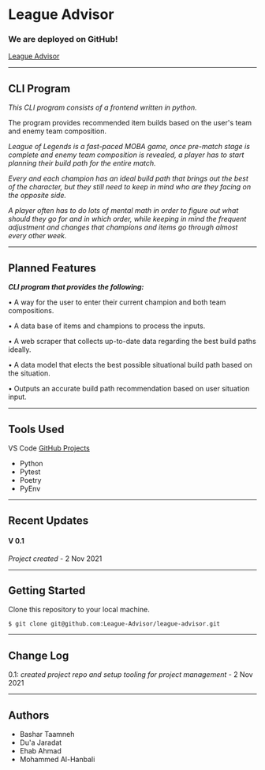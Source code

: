 
# League Advisor 

### We are deployed on __GitHub__!

[League Advisor](https://github.com/League-Advisor/league-advisor)

---
## CLI Program

*This CLI program consists of a frontend written in python.*

The program provides recommended item builds based on the user's team and enemy team composition.

*League of Legends is a fast-paced MOBA game, once pre-match stage is complete and enemy team composition is revealed, a player has to start planning their build path for the entire match.*

 *Every and each champion has an ideal build path that brings out the best of the character, but they still need to keep in mind who are they facing on the opposite side.* 

*A player often has to do lots of mental math in order to figure out what should they go for and in which order, while keeping in mind the frequent adjustment and changes that champions and items go through almost every other week.*

---

## Planned Features

***CLI program that provides the following:***

•	A way for the user to enter their current champion and both team compositions.

•	A data base of items and champions to process the inputs.

•	A web scraper that collects up-to-date data regarding the best build paths ideally.

•	A data model that elects the best possible situational build path based on the situation.

•	Outputs an accurate build path recommendation based on user situation input.

---

## Tools Used
VS Code
[GitHub Projects](https://github.com/orgs/League-Advisor/projects/1) 

- Python
- Pytest
- Poetry
- PyEnv

---

## Recent Updates

#### V 0.1
*Project created* - 2 Nov 2021

---

## Getting Started

Clone this repository to your local machine.

```
$ git clone git@github.com:League-Advisor/league-advisor.git
```

---

## Change Log

0.1: *created project repo and setup tooling for project management* - 2 Nov 2021


---

## Authors

- Bashar Taamneh
- Du'a Jaradat
- Ehab Ahmad
- Mohammed Al-Hanbali

